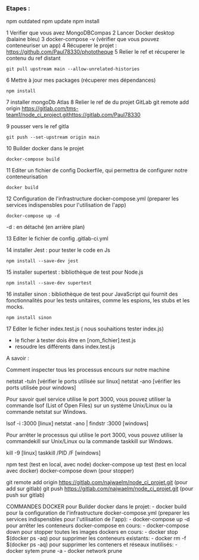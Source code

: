 ### Etapes :

npm outdated
npm update
npm install

1 Verifier que vous avez MongoDBCompas
2 Lancer Docker desktop (balaine bleu)
3 docker-compose -v (vérifier que vous pouvez conteneuriser un app)
4 Récuperer le projet : https://github.com/Paul78330/phototheque
5 Relier le ref et récuperer le contenu du ref distant

```
git pull upstream main --allow-unrelated-histories
```

6 Mettre à jour mes packages (récuperer mes dépendances)

```
npm install
```

7 installer mongoDb Atlas
8 Relier le ref de du projet GitLab git remote add origin https://gitlab.com/tms-team1/node_ci_project.githttps://gitlab.com/Paul78330

9 pousser vers le ref gitla

```
git push --set-upstream origin main
```

10 Builder docker dans le projet

```
docker-compose build
```

11 Editer un fichier de config Dockerfile, qui permettra de configurer notre conteneurisation

```
docker build
```

12 Configuration de l'infrastructure docker-compose.yml (preparer les services indispensbles pour l'utilisation de l'app)

```
docker-compose up -d
```

-d : en détaché (en arrière plan)

13 Editer le fichier de config .gitlab-ci.yml

14 installer Jest : pour tester le code en Js

```
npm install --save-dev jest
```

15 installer supertest : bibliothèque de test pour Node.js

```
npm install --save-dev supertest
```

16 installer sinon : bibliothèque de test pour JavaScript qui fournit des fonctionnalités pour les tests unitaires, comme les espions, les stubs et les mocks.

```
npm install sinon 
```

17 Editer le ficher index.test.js ( nous souhaitions tester index.js)

* le ficher à tester dois être en [nom_fichier].test.js
* resoudre les différents dans index.test.js



A savoir :

    
Comment inspecter tous les processus encours sur notre machine

netstat -tuln [vérifier le ports utilisée sur linux]
netstat -ano [vérifier les ports utilisée pour windows]


Pour savoir quel service utilise le port 3000, vous pouvez utiliser la commande lsof (List of Open Files) sur un système Unix/Linux ou la commande netstat sur Windows.

  
  lsof -i :3000 [linux]
  netstat -ano | findstr :3000 [windows]
  
    
Pour arrêter le processus qui utilise le port 3000, vous pouvez utiliser la commandekill sur Unix/Linux ou la commande taskkill sur Windows.

kill -9 <PID> [linux]
taskkill /PID <PID> /F [windows]



npm test  (test en local, avec node)
docker-compose up test (test en local avec docker)
docker-compose down (pour stopper)

git remote add origin https://gitlab.com/najwaelm/node_ci_projet.git  (pour add sur gitlab)
git push https://gitlab.com/najwaelm/node_ci_projet.git (pour push sur gitlab)

COMMANDES DOCKER
pour Builder docker dans le projet:
    - docker build
pour la configuration de l'infrastructure docker-compose.yml (preparer les services indispensbles pour l'utilisation de l'app):
    - docker-compose up -d
pour arrêter les conteneurs docker-compose en cours:
    - docker-compose down
pour stopper toutes les images dockers en cours:
    - docker stop $(docker ps -aq)
pour supprimer les conteneurs existants:
    - docker rm -f $(docker ps -aq)
pour supprimer les conteners et réseaux inutilisés:
    - docker sytem prune -a
    - docker network prune


    